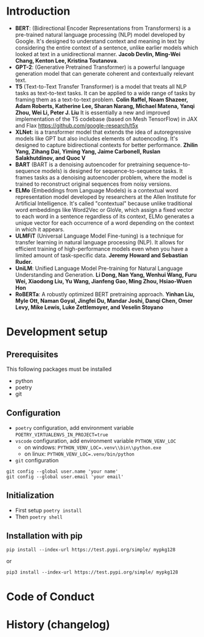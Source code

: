 # Introduction

* **BERT**: (Bidirectional Encoder Representations from Transformers) is a pre-trained natural language processing (NLP) model developed by Google. It's designed to understand context and meaning in text by considering the entire context of a sentence, unlike earlier models which looked at text in a unidirectional manner. **Jacob Devlin, Ming-Wei Chang, Kenton Lee, Kristina Toutanova**.
* **GPT-2**: (Generative Pretrained Transformer) is a powerful language generation model that can generate coherent and contextually relevant text.
* **T5** (Text-to-Text Transfer Transformer) is a model that treats all NLP tasks as text-to-text tasks. It can be applied to a wide range of tasks by framing them as a text-to-text problem. **Colin Raffel, Noam Shazeer, Adam Roberts, Katherine Lee, Sharan Narang, Michael Matena, Yanqi Zhou, Wei Li, Peter J. Liu**
It is essentially a new and improved implementation of the T5 codebase (based on Mesh TensorFlow) in JAX and Flax
https://github.com/google-research/t5x
* **XLNet**: is a transformer model that extends the idea of autoregressive models like GPT but also includes elements of autoencoding. It's designed to capture bidirectional contexts for better performance. **Zhilin Yang, Zihang Dai, Yiming Yang, Jaime Carbonell, Ruslan Salakhutdinov, and Quoc V**
* **BART** (BART is a denoising autoencoder for pretraining sequence-to-sequence models) is designed for sequence-to-sequence tasks. It frames tasks as a denoising autoencoder problem, where the model is trained to reconstruct original sequences from noisy versions.
* **ELMo** (Embeddings from Language Models) is a contextual word representation model developed by researchers at the Allen Institute for Artificial Intelligence. It's called "contextual" because unlike traditional word embeddings like Word2Vec or GloVe, which assign a fixed vector to each word in a sentence regardless of its context, ELMo generates a unique vector for each occurrence of a word depending on the context in which it appears.
* **ULMFiT** (Universal Language Model Fine-tuning) is a technique for transfer learning in natural language processing (NLP). It allows for efficient training of high-performance models even when you have a limited amount of task-specific data. **Jeremy Howard and Sebastian Ruder.**
* **UniLM**: Unified Language Model Pre-training for Natural Language Understanding and Generation. **Li Dong, Nan Yang, Wenhui Wang, Furu Wei, Xiaodong Liu, Yu Wang, Jianfeng Gao, Ming Zhou, Hsiao-Wuen Hon**
*  **RoBERTa**: A robustly optimized BERT pretraining approach. **Yinhan Liu, Myle Ott, Naman Goyal, Jingfei Du, Mandar Joshi, Danqi Chen, Omer Levy, Mike Lewis, Luke Zettlemoyer, and Veselin Stoyano**

# Development setup
## Prerequisites
This following packages must be installed
* python
* poetry
* git

## Configuration
* `poetry` configuration, add environment variable `POETRY_VIRTUALENVS_IN_PROJECT=true`
* `vscode` configuration, add environment variable `PYTHON_VENV_LOC`
  * on windows: `PYTHON_VENV_LOC=.venv\\bin\\python.exe`
  * on linux: `PYTHON_VENV_LOC=.venv/bin/python`
* `git` configuration
```shell
git config --global user.name 'your name'
git config --global user.email 'your email'
```

## Initialization
* First setup `poetry install`
* Then `poetry shell`


## Installation with pip
```shell
pip install --index-url https://test.pypi.org/simple/ mypkg128
```
or
```shell
pip3 install --index-url https://test.pypi.org/simple/ mypkg128
```

# Code of Conduct

# History (changelog)
